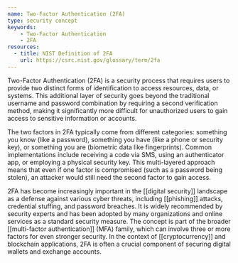 ```yaml
---
name: Two-Factor Authentication (2FA)
type: security concept
keywords:
    - Two-Factor Authentication
    - 2FA
resources:
  - title: NIST Definition of 2FA
    url: https://csrc.nist.gov/glossary/term/2fa
---
```


Two-Factor Authentication (2FA) is a security process that requires users to provide two distinct forms of identification to access resources, data, or systems. This additional layer of security goes beyond the traditional username and password combination by requiring a second verification method, making it significantly more difficult for unauthorized users to gain access to sensitive information or accounts.

The two factors in 2FA typically come from different categories: something you know (like a password), something you have (like a phone or security key), or something you are (biometric data like fingerprints). Common implementations include receiving a code via SMS, using an authenticator app, or employing a physical security key. This multi-layered approach means that even if one factor is compromised (such as a password being stolen), an attacker would still need the second factor to gain access.

2FA has become increasingly important in the [[digital security]] landscape as a defense against various cyber threats, including [[phishing]] attacks, credential stuffing, and password breaches. It is widely recommended by security experts and has been adopted by many organizations and online services as a standard security measure. The concept is part of the broader [[multi-factor authentication]] (MFA) family, which can involve three or more factors for even stronger security. In the context of [[cryptocurrency]] and blockchain applications, 2FA is often a crucial component of securing digital wallets and exchange accounts.
